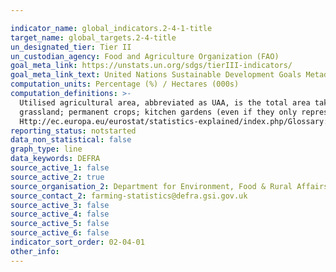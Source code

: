 ```yaml
---

indicator_name: global_indicators.2-4-1-title
target_name: global_targets.2-4-title
un_designated_tier: Tier II
un_custodian_agency: Food and Agriculture Organization (FAO)
goal_meta_link: https://unstats.un.org/sdgs/tierIII-indicators/
goal_meta_link_text: United Nations Sustainable Development Goals Metadata (PDF 4.0 MB)
computation_units: Percentage (%) / Hectares (000s)
computation_definitions: >-
  Utilised agricultural area, abbreviated as UAA, is the total area taken up by arable land, permanent grassland, permanent crops and kitchen gardens used by the holding, regardless of the type of tenure or of whether it is used as a part of common land. Includes - arable land; permanent
  grassland; permanent crops; kitchen gardens (even if they only represent small areas of total UAA. Excludes - unutilised agricultural area (NUAA); special holding areas (SAA); wooded area (WA); other land (FA9) occupied by buildings, farmyards, tracks, ponds, etc. From -
  Http://ec.europa.eu/eurostat/statistics-explained/index.php/Glossary:Utilised_agricultural_area_(UAA).
reporting_status: notstarted
data_non_statistical: false
graph_type: line
data_keywords: DEFRA
source_active_1: false
source_active_2: true
source_organisation_2: Department for Environment, Food & Rural Affairs (Defra)
source_contact_2: farming-statistics@defra.gsi.gov.uk
source_active_3: false
source_active_4: false
source_active_5: false
source_active_6: false
indicator_sort_order: 02-04-01
other_info: 
---
```

